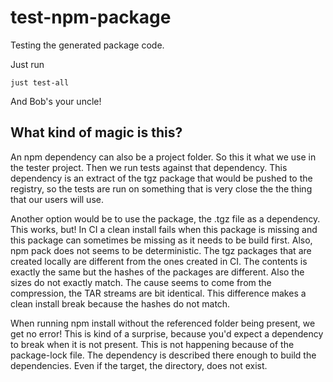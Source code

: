 # test-npm-package

Testing the generated package code.

Just run

```
just test-all
```

And Bob's your uncle!

## What kind of magic is this?

An npm dependency can also be a project folder. So this it what we use in the tester project. Then we run tests against that dependency. This dependency is an extract of the tgz package that would be pushed to the registry, so the tests are run on something that is very close the the thing that our users will use.

Another option would be to use the package, the .tgz file as a dependency. This works, but! In CI a clean install fails when this package is missing and this package can sometimes be missing as it needs to be build first. Also, npm pack does not seems to be deterministic. The tgz packages that are created locally are different from the ones created in CI. The contents is exactly the same but the hashes of the packages are different. Also the sizes do not exactly match. The cause seems to come from the compression, the TAR streams are bit identical. This difference makes a clean install break because the hashes do not match.

When running npm install without the referenced folder being present, we get no error! This is kind of a surprise, because you'd expect a dependency to break when it is not present. This is not happening because of the package-lock file. The dependency is described there enough to build the dependencies. Even if the target, the directory, does not exist.
